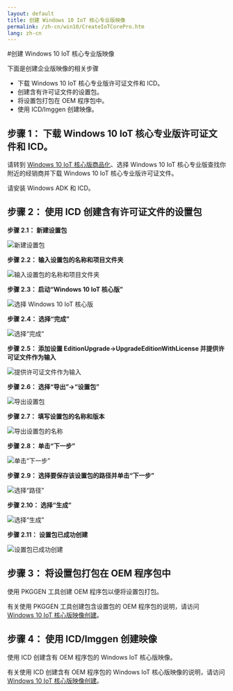 ```yaml
---
layout: default
title: 创建 Windows 10 IoT 核心专业版映像
permalink: /zh-cn/win10/CreateIoTCorePro.htm
lang: zh-cn
---
```


#创建 Windows 10 IoT 核心专业版映像

下面是创建企业版映像的相关步骤

* 下载 Windows 10 IoT 核心专业版许可证文件和 ICD。
* 创建含有许可证文件的设置包。
* 将设置包打包在 OEM 程序包中。
* 使用 ICD/Imggen 创建映像。


步骤 1： 下载 Windows 10 IoT 核心专业版许可证文件和 ICD。
-------

请转到 [Windows 10 IoT 核心版商品化](http://go.microsoft.com/fwlink/?LinkID=614849)、选择 Windows 10 IoT 核心专业版查找你附近的经销商并下载 Windows 10 IoT 核心专业版许可证文件。

请安装 Windows ADK 和 ICD。

步骤 2： 使用 ICD 创建含有许可证文件的设置包
-------

**步骤 2.1： 新建设置包**

![新建设置包]({{site.baseurl}}/Resources/images/CreateIoTCorePro/CreatePpkg1.png)

**步骤 2.2： 输入设置包的名称和项目文件夹**

![输入设置包的名称和项目文件夹]({{site.baseurl}}/Resources/images/CreateIoTCorePro/CreatePpkg2.png)

**步骤 2.3： 启动“Windows 10 IoT 核心版”**

![选择 Windows 10 IoT 核心版]({{site.baseurl}}/Resources/images/CreateIoTCorePro/CreatePpkg3.png)

**步骤 2.4： 选择“完成”**

![选择“完成”]({{site.baseurl}}/Resources/images/CreateIoTCorePro/CreatePpkg4.png)

**步骤 2.5： 添加设置 EditionUpgrade-\>UpgradeEditionWithLicense 并提供许可证文件作为输入**

![提供许可证文件作为输入]({{site.baseurl}}/Resources/images/CreateIoTCorePro/CreatePpkg5.png)

**步骤 2.6： 选择“导出”-\>“设置包”**

![导出设置包]({{site.baseurl}}/Resources/images/CreateIoTCorePro/CreatePpkg6.png)

**步骤 2.7： 填写设置包的名称和版本**

![导出设置包的名称]({{site.baseurl}}/Resources/images/CreateIoTCorePro/CreatePpkg7.png)

**步骤 2.8： 单击“下一步”**

![单击“下一步”]({{site.baseurl}}/Resources/images/CreateIoTCorePro/CreatePpkg8.png)

**步骤 2.9： 选择要保存该设置包的路径并单击“下一步”**

![选择“路径”]({{site.baseurl}}/Resources/images/CreateIoTCorePro/CreatePpkg9.png)

**步骤 2.10： 选择“生成”**

![选择“生成”]({{site.baseurl}}/Resources/images/CreateIoTCorePro/CreatePpkg10.png)

**步骤 2.11： 设置包已成功创建**

![设置包已成功创建]({{site.baseurl}}/Resources/images/CreateIoTCorePro/CreatePpkg11.png)

步骤 3： 将设置包打包在 OEM 程序包中
-------

使用 PKGGEN 工具创建 OEM 程序包以便将设置包打包。
 
有关使用 PKGGEN 工具创建包含设置包的 OEM 程序包的说明，请访问 [Windows 10 IoT 核心版映像创建](https://blogs.msdn.microsoft.com/iot/2015/12/14/windows-10-iot-core-image-creation)。
 
步骤 4： 使用 ICD/Imggen 创建映像
-------
 
使用 ICD 创建含有 OEM 程序包的 Windows IoT 核心版映像。

有关使用 ICD 创建含有 OEM 程序包的 Windows IoT 核心版映像的说明，请访问 [Windows 10 IoT 核心版映像创建](https://blogs.msdn.microsoft.com/iot/2015/12/14/windows-10-iot-core-image-creation)。